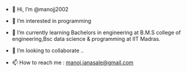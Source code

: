 - 👋 Hi, I’m @manojj2002
- 👀 I’m interested in programming 
- 🌱 I’m currently learning Bachelors in engineering at B.M.S college of engineering,Bsc data science & programming at IIT Madras.

- 💞️ I’m looking to collaborate ..
- 📫 How to reach me : manoj.janasale@gmail.com

<!---
manojj2002/manojj2002 is a ✨ special ✨ repository because its `README.md` (this file) appears on your GitHub profile.
You can click the Preview link to take a look at your changes.
--->
